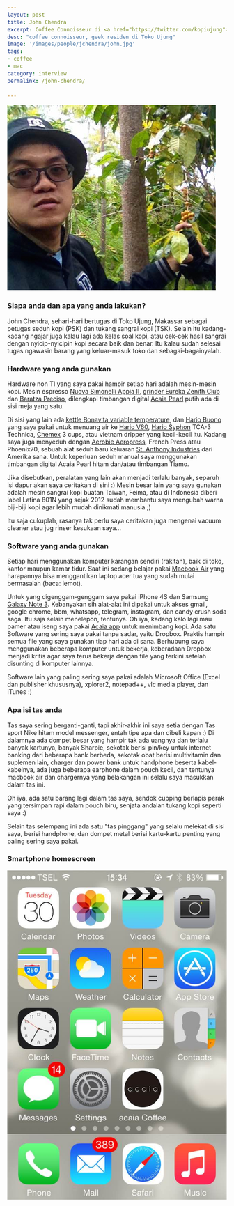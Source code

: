```yaml
---
layout: post
title: John Chendra
excerpt: Coffee Connoisseur di <a href="https://twitter.com/kopiujung">Kopi Ujung</a>
desc: "coffee connoisseur, geek residen di Toko Ujung"
image: '/images/people/jchendra/john.jpg'
tags:
- coffee
- mac
category: interview
permalink: /john-chendra/

---
```


![John Chendra](/images/people/jchendra/john.jpg)


### Siapa anda dan apa yang anda lakukan?

John Chendra, sehari-hari bertugas di Toko Ujung, Makassar sebagai petugas seduh kopi (PSK) dan tukang sangrai kopi (TSK). Selain itu kadang-kadang ngajar juga kalau lagi ada kelas soal kopi, atau cek-cek hasil sangrai dengan nyicip-nyicipin kopi secara baik dan benar. Itu kalau sudah selesai tugas ngawasin barang yang keluar-masuk toko dan sebagai-bagainyalah.

### Hardware yang anda gunakan
Hardware non TI yang saya pakai hampir setiap hari adalah mesin-mesin kopi. Mesin espresso [Nuova Simonelli Appia II](http://nuovasimonelliusa.com/appia.html), [grinder Eureka Zenith Club](http://www.eureka.co.it/prodotto/zenith-club/?lang=en) dan [Baratza Preciso](http://www.baratza.com/conical-burr-grinders/preciso-grinder/), dilengkapi timbangan digital [Acaia Pearl](http://acaia.co/products/acaia-pearl) putih ada di sisi meja yang satu.

Di sisi yang lain ada [kettle Bonavita variable temperature](http://bonavitaworld.com/products/10l-digital-variable-temperature-gooseneck-kettle), dan [Hario Buono](http://www.hario.jp/pickup01.html) yang saya pakai untuk menuang air ke [Hario V60](http://www.hario.jp/coffee/dripper.html), [Hario Syphon](http://www.hario.jp/coffee/syphon.html) TCA-3 Technica, [Chemex](http://www.chemexcoffeemaker.com/) 3 cups, atau vietnam dripper yang kecil-kecil itu. Kadang saya juga menyeduh dengan [Aerobie Aeropress](http://aerobie.com/products/aeropress.htm), French Press atau Phoenix70, sebuah alat seduh baru keluaran [St. Anthony Industries](https://www.saintanthonyindustries.com/) dari Amerika sana. Untuk keperluan seduh manual saya menggunakan timbangan digital Acaia Pearl hitam dan/atau timbangan Tiamo.

Jika disebutkan, peralatan yang lain akan menjadi terlalu banyak, separuh isi dapur akan saya ceritakan di sini :) Mesin besar lain yang saya gunakan adalah mesin sangrai kopi buatan Taiwan, Feima, atau di Indonesia diberi label Latina 801N yang sejak 2012 sudah membantu saya mengubah warna biji-biji kopi agar lebih mudah dinikmati manusia ;)

Itu saja cukuplah, rasanya tak perlu saya ceritakan juga mengenai vacuum cleaner atau jug rinser kesukaan saya...


### Software yang anda gunakan
Setiap hari menggunakan komputer karangan sendiri (rakitan), baik di toko, kantor maupun kamar tidur. Saat ini sedang belajar pakai [Macbook Air](https://www.apple.com/sg/macbook-air/) yang harapannya bisa menggantikan laptop acer tua yang sudah mulai bermasalah (baca: lemot).

Untuk yang digenggam-genggam saya pakai iPhone 4S dan Samsung [Galaxy Note 3](https://en.wikipedia.org/wiki/Samsung_Galaxy_Note_3). Kebanyakan sih alat-alat ini dipakai untuk akses gmail, google chrome, bbm, whatsapp, telegram, instagram, dan candy crush soda saga. Itu saja selain menelepon, tentunya. Oh iya, kadang kalo lagi mau pamer atau iseng saya pakai [Acaia app](http://acaia.co/pages/apps) untuk menimbang kopi. Ada satu Software yang sering saya pakai tanpa sadar, yaitu Dropbox. Praktis hampir semua file yang saya gunakan tiap hari ada di sana. Berhubung saya menggunakan beberapa komputer untuk bekerja, keberadaan Dropbox menjadi kritis agar saya terus bekerja dengan file yang terkini setelah disunting di komputer lainnya.

Software lain yang paling sering saya pakai adalah Microsoft Office (Excel dan publisher khususnya), xplorer2, notepad++, vlc media player, dan iTunes :)

### Apa isi tas anda
Tas saya sering berganti-ganti, tapi akhir-akhir ini saya setia dengan Tas sport Nike hitam model messenger, entah tipe apa dan dibeli kapan :) Di dalamnya ada dompet besar yang hampir tak ada uangnya dan terlalu banyak kartunya, banyak Sharpie, sekotak berisi pin/key untuk internet banking dari beberapa bank berbeda, sekotak obat berisi multivitamin dan suplemen lain, charger dan power bank untuk handphone beserta kabel-kabelnya, ada juga beberapa earphone dalam pouch kecil, dan tentunya macbook air dan chargernya yang belakangan ini selalu saya masukkan dalam tas ini.

Oh iya, ada satu barang lagi dalam tas saya, sendok cupping berlapis perak yang tersimpan rapi dalam pouch biru, senjata andalan tukang kopi seperti saya :)

Selain tas selempang ini ada satu "tas pinggang" yang selalu melekat di sisi saya, berisi handphone, dan dompet metal berisi kartu-kartu penting yang paling sering saya pakai.


### Smartphone homescreen
![John Chendra Homescreen](/images/people/jchendra/IMG_4333.jpg)